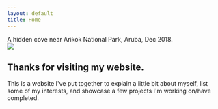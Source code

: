 ```yaml
---
layout: default
title: Home
---
```

<style type="text/css">
	
/*	.container {
		display: inline-block;
	}

	#frontpagephoto {
		display: inline-block;
		width: 98%;
		height: auto;
		z-index: 1;
	}

	.overlay {
	  position: absolute;
	  top: 0;
	  bottom: 0;
	  left: 1.5%;
	  right: 1.5%;
	  display: inline-block;
	  width: 97%;
	  opacity: 0;
	  transition: 0.3s ease;
	  background-color: #000000;
	}

	.overlay:hover {
		opacity: 0.5;
	}

	#otext {
	  color: white;
	  font-size: 20px;
	  position: absolute;
	  top: 10%;
	  left: 4%;
	}*/
	

</style>

<div class="container">
	<div class="overlay">
		<div id="otext">A hidden cove near Arikok National Park, Aruba, Dec 2018.</div>
	</div>
	<img id="frontpagephoto" src="cove.jpg"/>
</div>

<h2>Thanks for visiting my website.</h2>

<p>
	This is a website I've put together to explain a little bit about myself, list some of my interests, and showcase a few projects I'm working on/have completed.
</p>

